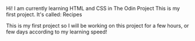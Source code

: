 Hi!
I am currently learning HTML and CSS in The Odin Project
This is my first project. It's called: Recipes

This is my first project so I will be working on this project for a few hours, or few days according to my learning speed! 

